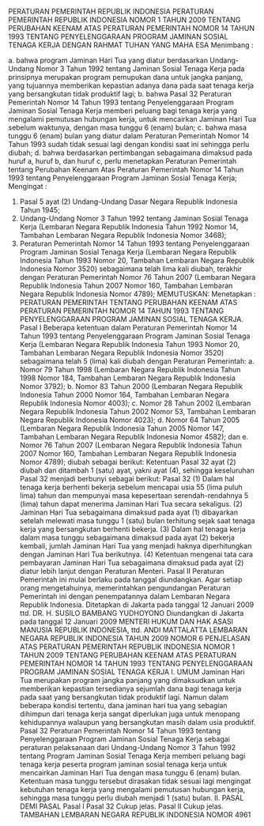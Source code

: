  PERATURAN PEMERINTAH REPUBLIK INDONESIA PERATURAN PEMERINTAH REPUBLIK INDONESIA NOMOR 1 TAHUN 2009 TENTANG PERUBAHAN KEENAM ATAS PERATURAN PEMERINTAH NOMOR 14 TAHUN 1993 TENTANG PENYELENGGARAAN PROGRAM JAMINAN SOSIAL TENAGA KERJA
DENGAN RAHMAT TUHAN YANG MAHA ESA
Menimbang :

a. bahwa program Jaminan Hari Tua yang diatur berdasarkan Undang-Undang Nomor 3 Tahun 1992 tentang Jaminan Sosial Tenaga Kerja pada prinsipnya merupakan program pemupukan dana untuk jangka panjang, yang tujuannya memberikan kepastian adanya dana pada saat tenaga kerja yang bersangkutan tidak produktif lagi;
b. bahwa Pasal 32 Peraturan Pemerintah Nomor 14 Tahun 1993 tentang Penyelenggaraan Program Jaminan Sosial Tenaga Kerja memberi peluang bagi tenaga kerja yang mengalami pemutusan hubungan kerja, untuk mencairkan Jaminan Hari Tua sebelum waktunya, dengan masa tunggu 6 (enam) bulan;
c. bahwa masa tunggu 6 (enam) bulan yang diatur dalam Peraturan Pemerintah Nomor 14 Tahun 1993 sudah tidak sesuai lagi dengan kondisi saat ini sehingga perlu diubah;
d. bahwa berdasarkan pertimbangan sebagaimana dimaksud pada huruf a, huruf b, dan huruf c, perlu menetapkan Peraturan Pemerintah tentang Perubahan Keenam Atas Peraturan Pemerintah Nomor 14 Tahun 1993 tentang Penyelenggaraan Program Jaminan Sosial Tenaga Kerja;
Mengingat :

1. Pasal 5 ayat (2) Undang-Undang Dasar Negara Republik Indonesia Tahun 1945;
2. Undang-Undang Nomor 3 Tahun 1992 tentang Jaminan Sosial Tenaga Kerja (Lembaran Negara Republik Indonesia Tahun 1992 Nomor 14, Tambahan Lembaran Negara Republik Indonesia Nomor 3468);
3. Peraturan Pemerintah Nomor 14 Tahun 1993 tentang Penyelenggaraan Program Jaminan Sosial Tenaga Kerja (Lembaran Negara Republik Indonesia Tahun 1993 Nomor 20, Tambahan Lembaran Negara Republik Indonesia Nomor 3520) sebagaimana telah lima kali diubah, terakhir dengan Peraturan Pemerintah Nomor 76 Tahun 2007 (Lembaran Negara Republik Indonesia Tahun 2007 Nomor 160, Tambahan Lembaran Negara Republik Indonesia Nomor 4789);
MEMUTUSKAN:
 Menetapkan : PERATURAN PEMERINTAH TENTANG PERUBAHAN KEENAM ATAS PERATURAN PEMERINTAH NOMOR 14 TAHUN 1993 TENTANG PENYELENGGARAAN PROGRAM JAMINAN SOSIAL TENAGA KERJA.
Pasal I
Beberapa ketentuan dalam Peraturan Pemerintah Nomor 14 Tahun 1993 tentang Penyelenggaraan Program Jaminan Sosial Tenaga Kerja (Lembaran Negara Republik Indonesia Tahun 1993 Nomor 20, Tambahan Lembaran Negara Republik Indonesia Nomor 3520) sebagaimana telah 5 (lima) kali diubah dengan Peraturan Pemerintah:
a. Nomor 79 Tahun 1998 (Lembaran Negara Republik Indonesia Tahun 1998 Nomor 184, Tambahan Lembaran Negara Republik Indonesia Nomor 3792);
b. Nomor 83 Tahun 2000 (Lembaran Negara Republik Indonesia Tahun 2000 Nomor 164, Tambahan Lembaran Negara Republik Indonesia Nomor 4003);
c. Nomor 28 Tahun 2002 (Lembaran Negara Republik Indonesia Tahun 2002 Nomor 53, Tambahan Lembaran Negara Republik Indonesia Nomor 4023);
d. Nomor 64 Tahun 2005 (Lembaran Negara Republik Indonesia Tahun 2005 Nomor 147, Tambahan Lembaran Negara Republik Indonesia Nomor 4582); dan
e. Nomor 76 Tahun 2007 (Lembaran Negara Republik Indonesia Tahun 2007 Nomor 160, Tambahan Lembaran Negara Republik Indonesia Nomor 4789); diubah sebagai berikut: Ketentuan Pasal 32 ayat (2) diubah dan ditambah 1 (satu) ayat, yakni ayat (4), sehingga keseluruhan Pasal 32 menjadi berbunyi sebagai berikut:
Pasal 32
(1) Dalam hal tenaga kerja berhenti bekerja sebelum mencapai usia 55 (lima puluh lima) tahun dan mempunyai masa kepesertaan serendah-rendahnya 5 (lima) tahun dapat menerima Jaminan Hari Tua secara sekaligus.
(2) Jaminan Hari Tua sebagaimana dimaksud pada ayat (1) dibayarkan setelah melewati masa tunggu 1 (satu) bulan terhitung sejak saat tenaga kerja yang bersangkutan berhenti bekerja.
(3) Dalam hal tenaga kerja dalam masa tunggu sebagaimana dimaksud pada ayat (2) bekerja kembali, jumlah Jaminan Hari Tua yang menjadi haknya diperhitungkan dengan Jaminan Hari Tua berikutnya.
(4) Ketentuan mengenai tata cara pembayaran Jaminan Hari Tua sebagaimana dimaksud pada ayat (2) diatur lebih lanjut dengan Peraturan Menteri.
Pasal II
Peraturan Pemerintah ini mulai berlaku pada tanggal diundangkan.
Agar setiap orang mengetahuinya, memerintahkan pengundangan Peraturan Pemerintah ini dengan penempatannya dalam Lembaran Negara Republik Indonesia. Ditetapkan di Jakarta pada tanggal 12 Januari 2009 ttd. DR. H. SUSILO BAMBANG YUDHOYONO Diundangkan di Jakarta pada tanggal 12 Januari 2009 MENTERI HUKUM DAN HAK ASASI MANUSIA REPUBLIK INDONESIA, ttd. ANDI MATTALATTA LEMBARAN NEGARA REPUBLIK INDONESIA TAHUN 2009 NOMOR 6 PENJELASAN ATAS PERATURAN PEMERINTAH REPUBLIK INDONESIA NOMOR 1 TAHUN 2009 TENTANG PERUBAHAN KEENAM ATAS PERATURAN PEMERINTAH NOMOR 14 TAHUN 1993 TENTANG PENYELENGGARAAN PROGRAM JAMINAN SOSIAL TENAGA KERJA I. UMUM Jaminan Hari Tua merupakan program jangka panjang yang dimaksudkan untuk memberikan kepastian tersedianya sejumlah dana bagi tenaga kerja pada saat yang bersangkutan tidak produktif lagi. Namun dalam beberapa kondisi tertentu, dana jaminan hari tua yang sebagian dihimpun dari tenaga kerja sangat diperlukan juga untuk menopang kehidupannya walaupun yang bersangkutan masih dalam usia produktif. Pasal 32 Peraturan Pemerintah Nomor 14 Tahun 1993 tentang Penyelenggaraan Program Jaminan Sosial Tenaga Kerja sebagai peraturan pelaksanaan dari Undang-Undang Nomor 3 Tahun 1992 tentang Program Jaminan Sosial Tenaga Kerja memberi peluang bagi tenaga kerja peserta program jaminan sosial tenaga kerja untuk mencairkan Jaminan Hari Tua dengan masa tunggu 6 (enam) bulan. Ketentuan masa tunggu tersebut dirasakan tidak sesuai lagi mengingat kebutuhan tenaga kerja yang mengalami pemutusan hubungan kerja, sehingga masa tunggu perlu diubah menjadi 1 (satu) bulan. II. PASAL DEMI PASAL
Pasal I
Pasal 32
Cukup jelas.
Pasal II
Cukup jelas. TAMBAHAN LEMBARAN NEGARA REPUBLIK INDONESIA NOMOR 4961
